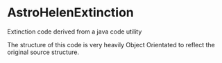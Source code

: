 # AstroHelenExtinction
Extinction code derived from a java code utility

The structure of this code is very heavily Object Orientated to reflect the original source structure.

